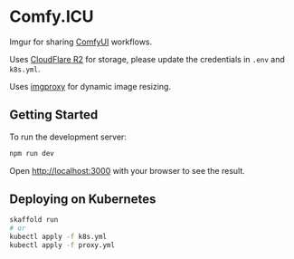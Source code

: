 # Comfy.ICU
Imgur for sharing [ComfyUI](https://github.com/comfyanonymous/ComfyUI) workflows.

Uses [CloudFlare R2](https://www.cloudflare.com/developer-platform/r2/) for storage, please update the credentials in `.env` and `k8s.yml`.

Uses [imgproxy](https://github.com/imgproxy/imgproxy) for dynamic image resizing.

## Getting Started

To run the development server:

```bash
npm run dev
```

Open [http://localhost:3000](http://localhost:3000) with your browser to see the result.


## Deploying on Kubernetes

```bash
skaffold run
# or
kubectl apply -f k8s.yml
kubectl apply -f proxy.yml
```